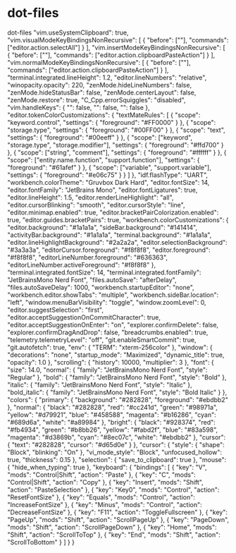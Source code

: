 # dot-files
dot-files
"vim.useSystemClipboard": true,
  "vim.visualModeKeyBindingsNonRecursive": [
    {
      "before": ["<C-a>"],
      "commands": ["editor.action.selectAll"]
    }
  ],
  "vim.insertModeKeyBindingsNonRecursive": [
    {
      "before": ["<C-v>"],
      "commands": ["editor.action.clipboardPasteAction"]
    }
  ],
  "vim.normalModeKeyBindingsNonRecursive": [
    {
      "before": ["<C-v>"],
      "commands": ["editor.action.clipboardPasteAction"]
    }
  ],
  "terminal.integrated.lineHeight": 1.2,
  "editor.lineNumbers": "relative",
  "winopacity.opacity": 220,
  "zenMode.hideLineNumbers": false,
  "zenMode.hideStatusBar": false,
  "zenMode.centerLayout": false,
  "zenMode.restore": true,
  "C_Cpp.errorSquiggles": "disabled",
  "vim.handleKeys": {
    "<C-c>": false,
    "<C-v>": false,
    "<C-a>": false
  },
  "editor.tokenColorCustomizations": {
    "textMateRules": [
      {
        "scope": "keyword.control",
        "settings": {
          "foreground": "#FF0000"
        }
      },
      {
        "scope": "storage.type",
        "settings": {
          "foreground": "#00FF00"
        }
      },
      {
        "scope": "text",
        "settings": {
          "foreground": "#00eeff"
        }
      },
      {
        "scope": ["keyword", "storage.type", "storage.modifier"],
        "settings": {
          "foreground": "#ffd700"
        }
      },
      {
        "scope": ["string", "comment"],
        "settings": {
          "foreground": "#ffffff"
        }
      },
      {
        "scope": ["entity.name.function", "support.function"],
        "settings": {
          "foreground": "#61afef"
        }
      },
      {
        "scope": ["variable", "support.variable"],
        "settings": {
          "foreground": "#e06c75"
        }
      }
    ]
  },
  "idf.flashType": "UART",
  "workbench.colorTheme": "Gruvbox Dark Hard",
  "editor.fontSize": 14,
  "editor.fontFamily": "JetBrains Mono",
  "editor.fontLigatures": true,
  "editor.lineHeight": 1.5,
  "editor.renderLineHighlight": "all",
  "editor.cursorBlinking": "smooth",
  "editor.cursorStyle": "line",
  "editor.minimap.enabled": true,
  "editor.bracketPairColorization.enabled": true,
  "editor.guides.bracketPairs": true,
  "workbench.colorCustomizations": {
    "editor.background": "#1a1a1a",
    "sideBar.background": "#141414",
    "activityBar.background": "#1a1a1a",
    "terminal.background": "#1a1a1a",
    "editor.lineHighlightBackground": "#2a2a2a",
    "editor.selectionBackground": "#3a3a3a",
    "editorCursor.foreground": "#f8f8f8",
    "editor.foreground": "#f8f8f8",
    "editorLineNumber.foreground": "#636363",
    "editorLineNumber.activeForeground": "#f8f8f8"
  },
  "terminal.integrated.fontSize": 14,
  "terminal.integrated.fontFamily": "JetBrainsMono Nerd Font",
  "files.autoSave": "afterDelay",
  "files.autoSaveDelay": 1000,
  "workbench.startupEditor": "none",
  "workbench.editor.showTabs": "multiple",
  "workbench.sideBar.location": "left",
  "window.menuBarVisibility": "toggle",
  "window.zoomLevel": 0,
  "editor.suggestSelection": "first",
  "editor.acceptSuggestionOnCommitCharacter": true,
  "editor.acceptSuggestionOnEnter": "on",
  "explorer.confirmDelete": false,
  "explorer.confirmDragAndDrop": false,
  "breadcrumbs.enabled": true,
  "telemetry.telemetryLevel": "off",
  "git.enableSmartCommit": true,
  "git.autofetch": true,
  "env": {
    "TERM": "xterm-256color"
  },
  "window": {
    "decorations": "none",
    "startup_mode": "Maximized",
    "dynamic_title": true,
    "opacity": 1.0
  },
  "scrolling": {
    "history": 10000,
    "multiplier": 3
  },
  "font": {
    "size": 14.0,
    "normal": {
      "family": "JetBrainsMono Nerd Font",
      "style": "Regular"
    },
    "bold": {
      "family": "JetBrainsMono Nerd Font",
      "style": "Bold"
    },
    "italic": {
      "family": "JetBrainsMono Nerd Font",
      "style": "Italic"
    },
    "bold_italic": {
      "family": "JetBrainsMono Nerd Font",
      "style": "Bold Italic"
    }
  },
  "colors": {
    "primary": {
      "background": "#282828",
      "foreground": "#ebdbb2"
    },
    "normal": {
      "black": "#282828",
      "red": "#cc241d",
      "green": "#98971a",
      "yellow": "#d79921",
      "blue": "#458588",
      "magenta": "#b16286",
      "cyan": "#689d6a",
      "white": "#a89984"
    },
    "bright": {
      "black": "#928374",
      "red": "#fb4934",
      "green": "#b8bb26",
      "yellow": "#fabd2f",
      "blue": "#83a598",
      "magenta": "#d3869b",
      "cyan": "#8ec07c",
      "white": "#ebdbb2"
    },
    "cursor": {
      "text": "#282828",
      "cursor": "#d65d0e"
    }
  },
  "cursor": {
    "style": {
      "shape": "Block",
      "blinking": "On"
    },
    "vi_mode_style": "Block",
    "unfocused_hollow": true,
    "thickness": 0.15
  },
  "selection": {
    "save_to_clipboard": true
  },
  "mouse": {
    "hide_when_typing": true
  },
  "keyboard": {
    "bindings": [
      { "key": "V", "mods": "Control|Shift", "action": "Paste" },
      { "key": "C", "mods": "Control|Shift", "action": "Copy" },
      { "key": "Insert", "mods": "Shift", "action": "PasteSelection" },
      { "key": "Key0", "mods": "Control", "action": "ResetFontSize" },
      { "key": "Equals", "mods": "Control", "action": "IncreaseFontSize" },
      { "key": "Minus", "mods": "Control", "action": "DecreaseFontSize" },
      { "key": "F11", "action": "ToggleFullscreen" },
      { "key": "PageUp", "mods": "Shift", "action": "ScrollPageUp" },
      { "key": "PageDown", "mods": "Shift", "action": "ScrollPageDown" },
      { "key": "Home", "mods": "Shift", "action": "ScrollToTop" },
      { "key": "End", "mods": "Shift", "action": "ScrollToBottom" }
    ]
  }
}
